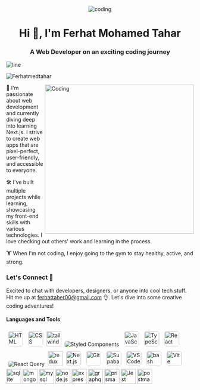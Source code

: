 

<p  align="center"> <img alt='coding' src="https://user-images.githubusercontent.com/74038190/238355349-7d484dc9-68a9-4ee6-a767-aea59035c12d.gif" />
 </p>


<h1 align="center">Hi 👋, I'm Ferhat Mohamed Tahar</h1>


<h3 align="center">A Web Developer on an exciting coding journey</h3>
<img alt='line' src="https://user-images.githubusercontent.com/74038190/212284100-561aa473-3905-4a80-b561-0d28506553ee.gif" />

<p align="left"> <img src="https://komarev.com/ghpvc/?username=Ferhatmedtahar&label=Profile%20views&color=0e75b6&style=flat" alt="Ferhatmedtahar" /> </p>

<img alt="Coding" align="right" 
  style="width:400px ;" src="https://i.giphy.com/media/v1.Y2lkPTc5MGI3NjExM3JsbG9vMTZ6OHE1ajAzYXppczY1ZnlxZGg2NXN4NmpkazA4Z2UxYSZlcD12MV9pbnRlcm5hbF9naWZfYnlfaWQmY3Q9Zw/SWoSkN6DxTszqIKEqv/giphy.gif"/>


<p align="left">
🚀 I'm passionate about web development and currently diving deep into learning Next.js. I strive to create web apps that are pixel-perfect, user-friendly, and accessible to everyone.
</p>

<p align="left">
🛠️ I've built multiple projects while learning, showcasing my front-end skills with various technologies. I love checking out others' work and learning in the process.
</p>

<p align="left">
🏋️ When I'm not coding, I enjoy going to the gym to stay healthy, active, and strong.
</p>

<h3 align="left">Let's Connect 🤝</h3>

<p align="left">
Excited to chat with developers, designers, or anyone into cool tech stuff. Hit me up at <a href="mailto:ferhattaher00@gmail.com">ferhattaher00@gmail.com</a> 👌. Let's dive into some creative coding adventures!
</p>

<h4 align="left">Languages and Tools</h4>
<p align="left">
    <img src="https://skillicons.dev/icons?i=html" alt="HTML" width="40" height="40" style="border-radius: 10px; padding: 5px;" />
<!-- styling -->
 <img src="https://skillicons.dev/icons?i=css" alt="CSS" width="40" height="40" style="border-radius: 10px; padding: 5px;" />
  <img src="https://skillicons.dev/icons?i=tailwind" alt="tailwind" width="40" height="40"/>
<img src="https://skillicons.dev/icons?i=styledcomponents" alt="Styled Components" style="border-radius: 10px; padding: 5px;" />

 <!--javascript and typescript--> 
 <img src="https://skillicons.dev/icons?i=js" alt="JavaScript" width="40" height="40" style="border-radius: 10px; padding: 5px;" />
     <img src="https://skillicons.dev/icons?i=ts" alt="TypeScript" width="40" height="40" style="border-radius: 10px; padding: 5px;" />

<!--react-->
   <img src="https://skillicons.dev/icons?i=react" alt="React" width="40" height="40" style="border-radius: 10px; padding: 5px;" />
      <img src="https://images.seeklogo.com/logo-png/43/1/react-query-logo-png_seeklogo-435661.png?v=638670052930000000" alt="React Query" style="border-radius: 10px; padding: 5px;" />
 <img src="https://skillicons.dev/icons?i=redux" alt="redux" width="40" height="40"/> 
 <img src="https://skillicons.dev/icons?i=nextjs" alt="Next.js" width="40" height="40" style="border-radius: 10px; padding: 5px;" />

<!--tools-->
  <img src="https://skillicons.dev/icons?i=git" alt="Git" width="40" height="40" style="border-radius: 10px; padding: 5px;" />
    <img src="https://skillicons.dev/icons?i=supabase" alt="Supabase" width="40" height="40" style="border-radius: 10px; padding: 5px;" />
    <img src="https://skillicons.dev/icons?i=vscode" alt="VS Code" width="40" height="40" style="border-radius: 10px; padding: 5px;" />
    <img src="https://skillicons.dev/icons?i=bash" alt="bash" width="40" height="40" style="border-radius: 10px; padding: 5px;" />
    <img src="https://skillicons.dev/icons?i=vite" alt="Vite" width="40" height="40" style="border-radius: 10px; padding: 5px;" />
 <img src="https://skillicons.dev/icons?i=sqlite" alt="sqlite" width="40" height="40"/>
 <img src="https://skillicons.dev/icons?i=mongodb" alt="mongodb" width="40" height="40"/>
 <img src="https://skillicons.dev/icons?i=mysql" alt="mysql" width="40" height="40"/>
<img src="https://skillicons.dev/icons?i=nodejs" alt="node.js" width="40" height="40"/>
<img src="https://skillicons.dev/icons?i=express" alt="express.js" width="40" height="40"/>
<img src="https://skillicons.dev/icons?i=graphql" alt="graphql" width="40" height="40"/>
<img src="https://skillicons.dev/icons?i=prisma" alt="prisma" width="40" height="40"/>
<img src="https://skillicons.dev/icons?i=jest" alt="Jest" width="40" height="40"/>
<img src="https://skillicons.dev/icons?i=postman" alt="postman" width="40" height="40"/>


</p>


